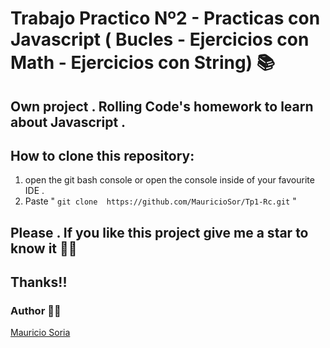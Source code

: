 # Trabajo Practico Nº2 - Practicas con Javascript ( Bucles - Ejercicios con Math - Ejercicios con String) 📚 

## Own project . Rolling Code's homework to learn about Javascript .

## How to clone this repository:
1. open the git bash console or open the console inside of your favourite IDE .
2. Paste " ``` git clone  https://github.com/MauricioSor/Tp1-Rc.git ``` "

## Please . If you like this project give me a star to know it 🌟🤩 
## Thanks!! 
### Author 🙋‍♂️
[Mauricio Soria](https://github.com/MauricioSor)
